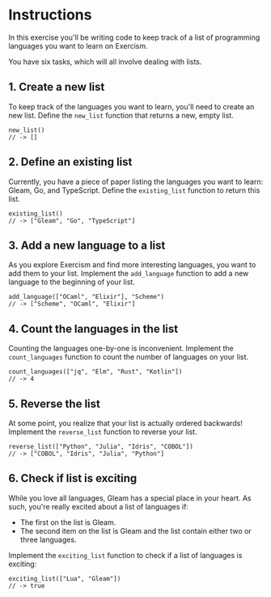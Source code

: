 # Instructions

In this exercise you'll be writing code to keep track of a list of programming languages you want to learn on Exercism.

You have six tasks, which will all involve dealing with lists.

## 1. Create a new list

To keep track of the languages you want to learn, you'll need to create an new list. Define the `new_list` function that returns a new, empty list.

```gleam
new_list()
// -> []
```

## 2. Define an existing list

Currently, you have a piece of paper listing the languages you want to learn: Gleam, Go, and TypeScript. Define the `existing_list` function to return this list.

```gleam
existing_list()
// -> ["Gleam", "Go", "TypeScript"]
```

## 3. Add a new language to a list

As you explore Exercism and find more interesting languages, you want to add them to your list. Implement the `add_language` function to add a new language to the beginning of your list.

```gleam
add_language(["OCaml", "Elixir"], "Scheme")
// -> ["Scheme", "OCaml", "Elixir"]
```

## 4. Count the languages in the list

Counting the languages one-by-one is inconvenient. Implement the `count_languages` function to count the number of languages on your list.

```gleam
count_languages(["jq", "Elm", "Rust", "Kotlin"])
// -> 4
```

## 5. Reverse the list

At some point, you realize that your list is actually ordered backwards! Implement the `reverse_list` function to reverse your list.

```gleam
reverse_list(["Python", "Julia", "Idris", "COBOL"])
// -> ["COBOL", "Idris", "Julia", "Python"]
```

## 6. Check if list is exciting

While you love all languages, Gleam has a special place in your heart. As such, you're really excited about a list of languages if:

- The first on the list is Gleam.
- The second item on the list is Gleam and the list contain either two or three languages.

Implement the `exciting_list` function to check if a list of languages is exciting:

```gleam
exciting_list(["Lua", "Gleam"])
// -> true
```
